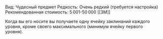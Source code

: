 Вид: Чудесный предмет
Редкость: Очень редкий (требуется настройка)
Рекомендованная стоимость: 5 001-50 000 [[ЗМ]]

Когда вы его носите вы получаете одну ячейку заклинаний каждого уровня, кроме своего максимального (минимум ячейку первого уровня).